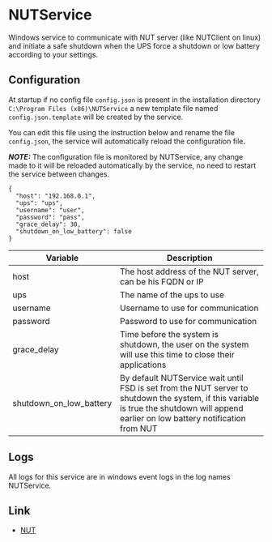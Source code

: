 # NUTService
Windows service to communicate with NUT server (like NUTClient on linux) and initiate a safe shutdown when the UPS force a shutdown or low battery according to your settings.

## Configuration
At startup if no config file `config.json` is present in the installation directory `C:\Program Files (x86)\NUTService` a new template file named `config.json.template` will be created by the service.

You can edit this file using the instruction below and rename the file `config.json`, the service will automatically reload the configuration file.

**_NOTE:_** The configuration file is monitored by NUTService, any change made to it will be reloaded automatically by the service, no need to restart the service between changes.

```
{
  "host": "192.168.0.1",  
  "ups": "ups",
  "username": "user",
  "password": "pass",
  "grace_delay": 30,
  "shutdown_on_low_battery": false
}
```

| Variable | Description |
|---|---|
| host | The host address of the NUT server, can be his FQDN or IP |
| ups | The name of the ups to use |
| username | Username to use for communication |
| password | Password to use for communication |
| grace_delay | Time before the system is shutdown, the user on the system will use this time to close their applications |
| shutdown_on_low_battery | By default NUTService wait until FSD is set from the NUT server to shutdown the system, if this variable is true the shutdown will append earlier on low battery notification from NUT |

## Logs
All logs for this service are in windows event logs in the log names NUTService.

## Link
- [NUT](https://networkupstools.org/)
